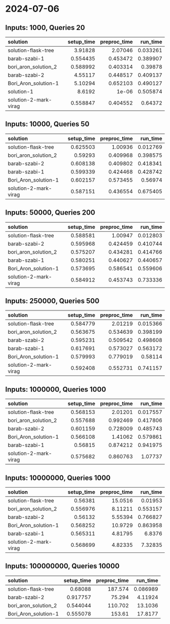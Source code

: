 # 2024-07-06

## Inputs: 1000, Queries 20

| solution              |   setup_time |   preproc_time |   run_time |
|:----------------------|-------------:|---------------:|-----------:|
| solution-flask-tree   |     3.91828  |       2.07046  |   0.033261 |
| barab-szabi-1         |     0.554435 |       0.453472 |   0.389907 |
| bori_aron_solution_2  |     0.588992 |       0.403314 |   0.39878  |
| barab-szabi-2         |     4.55117  |       0.448517 |   0.409137 |
| Bori_Aron_solution-1  |     5.10294  |       0.652103 |   0.490127 |
| solution-1            |     8.6192   |       1e-06    |   0.505874 |
| solution-2-mark-virag |     0.558847 |       0.404552 |   0.64372  |

## Inputs: 10000, Queries 50

| solution              |   setup_time |   preproc_time |   run_time |
|:----------------------|-------------:|---------------:|-----------:|
| solution-flask-tree   |     0.625503 |       1.00936  |   0.012769 |
| bori_aron_solution_2  |     0.59293  |       0.409968 |   0.398575 |
| barab-szabi-2         |     0.608138 |       0.409802 |   0.418341 |
| barab-szabi-1         |     0.599339 |       0.424468 |   0.428742 |
| Bori_Aron_solution-1  |     0.602157 |       0.573455 |   0.56974  |
| solution-2-mark-virag |     0.587151 |       0.436554 |   0.675405 |

## Inputs: 50000, Queries 200

| solution              |   setup_time |   preproc_time |   run_time |
|:----------------------|-------------:|---------------:|-----------:|
| solution-flask-tree   |     0.588581 |       1.00947  |   0.012803 |
| barab-szabi-2         |     0.595968 |       0.424459 |   0.410744 |
| bori_aron_solution_2  |     0.575207 |       0.434281 |   0.414766 |
| barab-szabi-1         |     0.580251 |       0.440627 |   0.440657 |
| Bori_Aron_solution-1  |     0.573695 |       0.586541 |   0.559606 |
| solution-2-mark-virag |     0.584912 |       0.453743 |   0.733336 |

## Inputs: 250000, Queries 500

| solution              |   setup_time |   preproc_time |   run_time |
|:----------------------|-------------:|---------------:|-----------:|
| solution-flask-tree   |     0.584779 |       2.01219  |   0.015366 |
| bori_aron_solution_2  |     0.563675 |       0.534639 |   0.398199 |
| barab-szabi-2         |     0.595231 |       0.509542 |   0.498608 |
| barab-szabi-1         |     0.617691 |       0.573027 |   0.563172 |
| Bori_Aron_solution-1  |     0.579993 |       0.779019 |   0.58114  |
| solution-2-mark-virag |     0.592408 |       0.552731 |   0.741157 |

## Inputs: 1000000, Queries 1000

| solution              |   setup_time |   preproc_time |   run_time |
|:----------------------|-------------:|---------------:|-----------:|
| solution-flask-tree   |     0.568153 |       2.01201  |   0.017557 |
| bori_aron_solution_2  |     0.557688 |       0.992469 |   0.417806 |
| barab-szabi-2         |     0.601159 |       0.728009 |   0.485743 |
| Bori_Aron_solution-1  |     0.566108 |       1.41062  |   0.579861 |
| barab-szabi-1         |     0.56815  |       0.874212 |   0.941975 |
| solution-2-mark-virag |     0.575682 |       0.860763 |   1.07737  |

## Inputs: 10000000, Queries 1000

| solution              |   setup_time |   preproc_time |   run_time |
|:----------------------|-------------:|---------------:|-----------:|
| solution-flask-tree   |     0.56381  |       15.0516  |   0.01953  |
| bori_aron_solution_2  |     0.556976 |        8.11211 |   0.553157 |
| barab-szabi-2         |     0.56132  |        5.55394 |   0.766827 |
| Bori_Aron_solution-1  |     0.568252 |       10.9729  |   0.863958 |
| barab-szabi-1         |     0.565311 |        4.81795 |   6.8376   |
| solution-2-mark-virag |     0.568699 |        4.82335 |   7.32835  |

## Inputs: 100000000, Queries 10000

| solution             |   setup_time |   preproc_time |   run_time |
|:---------------------|-------------:|---------------:|-----------:|
| solution-flask-tree  |     0.68088  |        187.574 |   0.086989 |
| barab-szabi-2        |     0.917757 |         75.294 |   4.11924  |
| bori_aron_solution_2 |     0.544044 |        110.702 |  13.1036   |
| Bori_Aron_solution-1 |     0.555078 |        153.61  |  17.8177   |